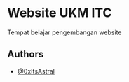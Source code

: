 
# Website UKM ITC

Tempat belajar pengembangan website


## Authors

- [@0xItsAstral](https://www.github.com/0xItsAstral)

